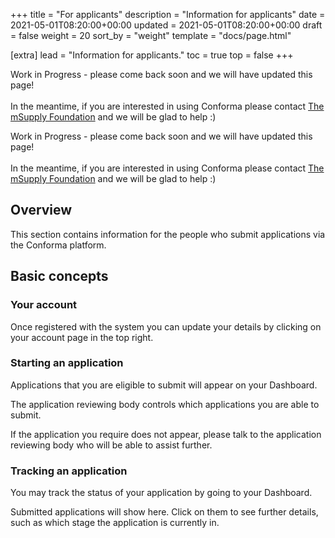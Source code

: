 +++
title = "For applicants"
description = "Information for applicants"
date = 2021-05-01T08:20:00+00:00
updated = 2021-05-01T08:20:00+00:00
draft = false
weight = 20
sort_by = "weight"
template = "docs/page.html"

[extra]
lead = "Information for applicants."
toc = true
top = false
+++

<div>
    <p class = "light_omsupdate">Work in Progress - please come back soon and we will have updated this page!
    <br>
    <br>
    In the meantime, if you are interested in using Conforma please contact <a href="https://msupply.foundation/about" target = "_blank"> The mSupply Foundation</a>  and we will be glad to help :) 
    </p>
</div>

<div>
    <p class = "dark_omsupdate">Work in Progress - please come back soon and we will have updated this page!
    <br>
    <br>
    In the meantime, if you are interested in using Conforma please contact <a href="https://msupply.foundation/about" target = "_blank"> The mSupply Foundation</a>  and we will be glad to help :) 
    </p>
</div>

## Overview

This section contains information for the people who submit applications via the Conforma platform. 

## Basic concepts

### Your account

Once registered with the system you can update your details by clicking on your account page in the top right. 

### Starting an application

Applications that you are eligible to submit will appear on your Dashboard. 

The application reviewing body controls which applications you are able to submit. 

If the application you require does not appear, please talk to the application reviewing body who will be able to assist further. 

### Tracking an application

You may track the status of your application by going to your Dashboard. 

Submitted applications will show here. Click on them to see further details, such as which stage the application is currently in. 
